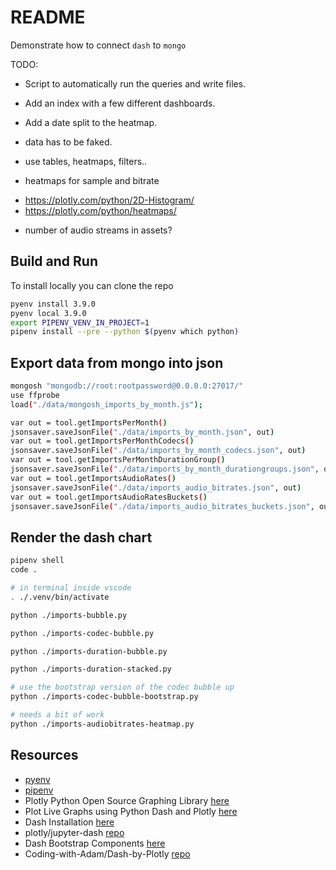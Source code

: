 # README

Demonstrate how to connect `dash` to `mongo`

TODO:

* Script to automatically run the queries and write files.  
* Add an index with a few different dashboards.  
* Add a date split to the heatmap.  

* data has to be faked.  
* use tables, heatmaps, filters.. 

* heatmaps for sample and bitrate 
- https://plotly.com/python/2D-Histogram/
- https://plotly.com/python/heatmaps/
* number of audio streams in assets?


## Build and Run

To install locally you can clone the repo

```sh
pyenv install 3.9.0
pyenv local 3.9.0
export PIPENV_VENV_IN_PROJECT=1
pipenv install --pre --python $(pyenv which python)
```

## Export data from mongo into json

```sh
mongosh "mongodb://root:rootpassword@0.0.0.0:27017/"
use ffprobe  
load("./data/mongosh_imports_by_month.js");

var out = tool.getImportsPerMonth()
jsonsaver.saveJsonFile("./data/imports_by_month.json", out)
var out = tool.getImportsPerMonthCodecs()
jsonsaver.saveJsonFile("./data/imports_by_month_codecs.json", out)
var out = tool.getImportsPerMonthDurationGroup()
jsonsaver.saveJsonFile("./data/imports_by_month_durationgroups.json", out)
var out = tool.getImportsAudioRates()
jsonsaver.saveJsonFile("./data/imports_audio_bitrates.json", out)
var out = tool.getImportsAudioRatesBuckets()
jsonsaver.saveJsonFile("./data/imports_audio_bitrates_buckets.json", out)
```

## Render the dash chart

```sh
pipenv shell
code . 

# in terminal inside vscode
. ./.venv/bin/activate    

python ./imports-bubble.py     

python ./imports-codec-bubble.py       

python ./imports-duration-bubble.py       

python ./imports-duration-stacked.py

# use the bootstrap version of the codec bubble up
python ./imports-codec-bubble-bootstrap.py

# needs a bit of work
python ./imports-audiobitrates-heatmap.py 
```

## Resources

* [pyenv](https://github.com/pyenv/pyenv)  
* [pipenv](https://pypi.org/project/pipenv/)  
* Plotly Python Open Source Graphing Library [here](https://plotly.com/python/)
* Plot Live Graphs using Python Dash and Plotly [here](https://www.geeksforgeeks.org/plot-live-graphs-using-python-dash-and-plotly/)  
* Dash Installation [here](https://dash.plotly.com/installation)  
* plotly/jupyter-dash [repo](https://github.com/plotly/jupyter-dash)  
* Dash Bootstrap Components [here](https://dash-bootstrap-components.opensource.faculty.ai/)  
* Coding-with-Adam/Dash-by-Plotly [repo](https://github.com/Coding-with-Adam/Dash-by-Plotly)  